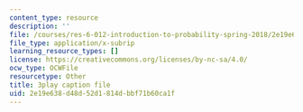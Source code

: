 ```yaml
---
content_type: resource
description: ''
file: /courses/res-6-012-introduction-to-probability-spring-2018/2e19e638d48d52d1814dbbf71b60ca1f_Yh5bR7X3ch8.vtt
file_type: application/x-subrip
learning_resource_types: []
license: https://creativecommons.org/licenses/by-nc-sa/4.0/
ocw_type: OCWFile
resourcetype: Other
title: 3play caption file
uid: 2e19e638-d48d-52d1-814d-bbf71b60ca1f
---
```

